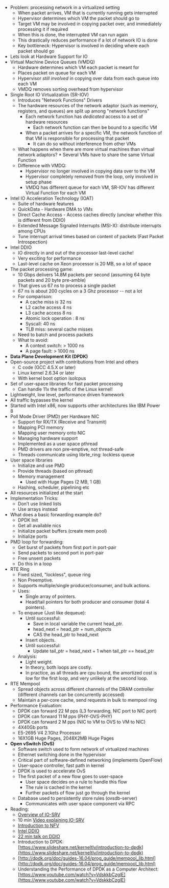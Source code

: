 * Problem: processing network in a virtualized setting
    * When packet arrives, VM that is currently running gets interrupted
    * Hypervisor determines which VM the packet should go to
    * Target VM may be involved in copying packet over, and immediately processing it if required
    * When this is done, the interrupted VM can run again
    * This drastically reduces performance if a lot of network IO is done
    * Key bottleneck: Hypervisor is involved in deciding where each packet should go
* Lets look at Hardware Support for IO
* Virtual Machine Device Queues (VMDQ)
    * Hardware determines which VM each packet is meant for
    * Places packet on queue for each VM
    * Hypervisor *still involved* in copying over data from each queue into each VM
    * VMDQ removes sorting overhead from hypervisor
* Single Root IO Virtualization (SR-IOV)
    * Introduces "Network Functions" Drivers
    * The hardware resources of the network adaptor (such as memory, registers, and queues) are split up among "network functions"
        * Each network function has *dedicated* access to a set of hardware resources
            * Each network function can then be bound to a specific VM
        * When a packet arrives for a specific VM, the network function of that VM is responsible for processing that packet
            * It can do so without interference from other VMs
    * What happens when there are more virtual machines than virtual network adaptors?
            * Several VMs have to share the same Virtual Function
    * Difference with VMDQ:
        * Hypervisor no longer involved in copying data over to the VM
        * Hypervisor completely removed from the loop, only involved in setup phase
        * VMDQ has different queue for each VM, SR-IOV has different Virtual Function for each VM
* Intel IO Acceleration Technology (IOAT)
    * Suite of hardware features
    * QuickData - Hardware DMA to VMs
    * Direct Cache Access - Access caches directly (unclear whether this is different from DDIO)
    * Extended Message Signaled Interrupts (MSI-X): distribute interrupts among CPUs
    * Tune interrupt arrival times based on content of packets (Fast Packet Introspection)
* Intel DDIO
    * IO directly in and out of the processor last-level cache! 
    * Very exciting for performance
    * Last-level cache on Xeon processor is 20 MB, so a lot of space
* The packet processing game:
    * 10 Gbps delivers 14.8M packets per second (assuming 64 byte packets and 20 byte pre-amble)
    * That gives us 67 ns to process a single packet
    * 67 ns is about 200 cycles on a 3 Ghz processor -- not a lot
    * For comparison: 
        * A cache miss is 32 ns
        * L2 cache access 4 ns
        * L3 cache access 8 ns
        * Atomic lock operation : 8 ns
        * Syscall: 40 ns
        * TLB miss: several cache misses
    * Need to batch and process packets
    * What to avoid:
        * A context switch: > 1000 ns
        * A page fault: > 1000 ns 
* **Data Plane Development Kit (DPDK)**
* Open-source project with contributions from Intel and others
    * C code (GCC 4.5.X or later)
    * Linux kernel 2.6.34 or later
    * With kernel boot option isolcpus
* Set of user-space libraries for fast packet processing
    * Can handle 11x the traffic of the Linux kernel! 
* Lightweight, low level, performance driven framework
* All traffic bypasses the kernel
* Started with Intel x86, now supports other architectures like IBM Power 8
* Poll Mode Driver (PMD) per Hardware NIC
    * Support for RX/TX (Receive and Transmit)
    * Mapping PCI memory
    * Mapping user memory onto NIC
    * Managing hardware support
    * Implemented as a user space pthread
    * PMD drivers are non pre-emptive, not thread-safe
    * Threads communicate using librte_ring: lockless queue
* User space libraries
    * Initialize and use PMD
    * Provide threads (based on pthread)
    * Memory management
        * Used with Huge Pages (2 MB, 1 GB)
    * Hashing, scheduler, pipelining etc
* All resources initialized at the start 
* Implementation Tricks:
    * Don’t use linked lists
    * Use arrays instead
* What does a basic forwarding example do?
    * DPDK Init
    * Get all available nics
    * Initialize packet buffers (create mem pool)
    * Initialize ports
* PMD loop for forwarding:
    * Get burst of packets from first port in port-pair
    * Send packets to second port in port-pair
    * Free unsent packets
    * Do this in a loop
* RTE Ring
    * Fixed sized, "lockless", queue ring
    * Non Preemptive.
    * Supports multiple/single producer/consumer, and bulk actions.
    * Uses:
        * Single array of pointers.
        * Head/tail pointers for both producer and consumer (total 4 pointers).
    * To enqueue (Just like dequeue):
        * Until successful:
            * Save in local variable the current head_ptr.
            * head_next = head_ptr + num_objects
            * CAS the head_ptr to head_next
        * Insert objects.
        * Until successful:
            * Update tail_ptr = head_next + 1 when tail_ptr == head_ptr
    * Analysis:
        * Light weight.
        * In theory, both loops are costly.
        * In practice, as all threads are cpu bound, the amortized cost is low for the first loop, and very unlikely at the second loop.
* RTE Mempool
    * Spread objects across different channels of the DRAM controller (different channels can be concurrently accessed)
    * Maintain a per-core cache, send requests in bulk to mempool ring
* Performance Evaluation:
    * DPDK can forward 22 M pps (L3 forwarding, NIC port to NIC port)
    * DPDK can forward 11 M pps (PHY-OVS-PHY)
    * DPDK can forward 2 M pps (NIC to VM to OVS to VM to NIC)
    * 4X40Gb ports
    * E5-2695 V4 2.1Ghz Processor
    * 16X1GB Huge Pages, 2048X2MB Huge Pages
* **Open vSwitch (OvS)**
    * Software switch used to form network of virtualized machines
    * Ethernet switching done in the hypervisor
    * Critical part of software-defined networking (implements OpenFlow)
    * User-space controller, fast path in kernel
    * DPDK is used to accelerate OvS
    * The first packet of a new flow goes to user-space
        * User space decides on a rule to handle this flow
        * The rule is cached in the kernel
        * Further packets of flow just go through the kernel
    * Database used to persistently store rules (ovsdb-server)
        * Communicates with user space component via RPC
* Reading:
    * [Overview of IO-SRV](https://docs.microsoft.com/en-us/windows-hardware/drivers/network/overview-of-single-root-i-o-virtualization--sr-iov-)
    * 10 min [Video explaining IO-SRV](https://www.intel.com/content/dam/www/program/support/us/en/videos/Intel-SR-IOV-Explanation.mp4)
    * [Introduction to NFV](https://portal.etsi.org/nfv/nfv_white_paper.pdf)
    * [Intel DDIO](https://www-ssl.intel.com/content/www/us/en/io/data-direct-i-o-technology.html)
    * [22 min talk on DDIO](https://linuxplumbers.ubicast.tv/videos/data-direct-io-ddio-advancing-system-io-performance/) 
    * Introduction to DPDK: [https://www.slideshare.net/kerneltlv/introduction-to-dpdk](https://www.slideshare.net/kerneltlv/introduction-to-dpdk) 
    * [http://dpdk.org/doc/guides-16.04/prog_guide/mempool_lib.html](http://dpdk.org/doc/guides-16.04/prog_guide/mempool_lib.html)
    * Understanding the Performance of DPDK as a Computer Architect: [https://www.youtube.com/watch?v=VdskkbCzglE](https://www.youtube.com/watch?v=VdskkbCzglE) 
